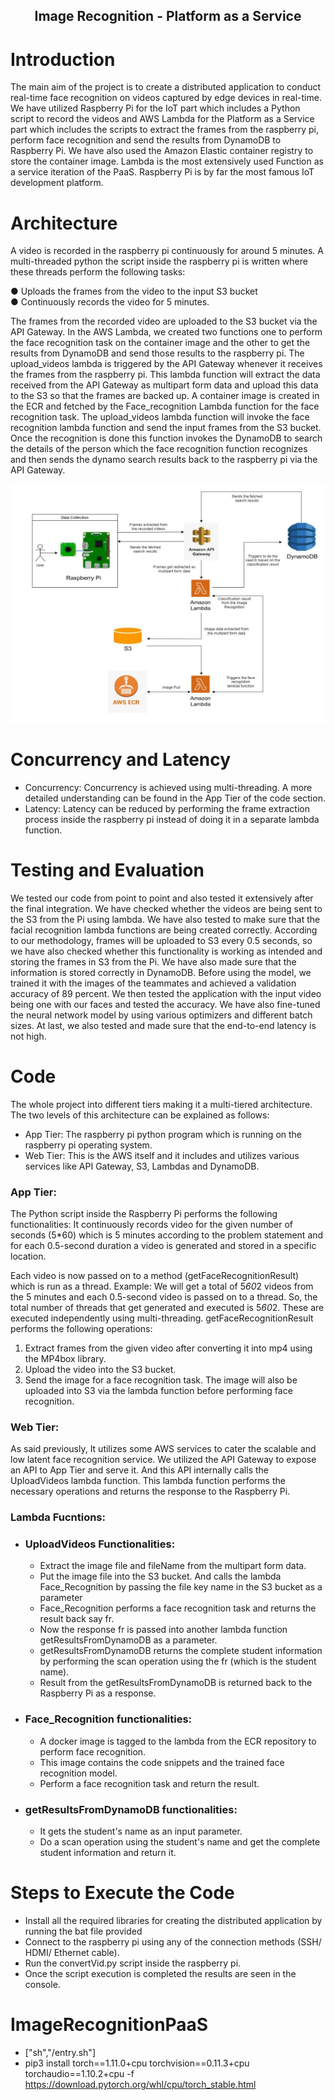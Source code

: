 <h2 align="center"> Image Recognition - Platform as a Service </h2>

# Introduction

The main aim of the project is to create a distributed application to conduct real-time face recognition 
on videos captured by edge devices in real-time. We have utilized Raspberry Pi for the IoT part which 
includes a Python script to record the videos and AWS Lambda for the Platform as a Service part which 
includes the scripts to extract the frames from the raspberry pi, perform face recognition and 
send the results from DynamoDB to Raspberry Pi. We have also used the Amazon Elastic container registry 
to store the container image. Lambda is the most extensively used Function as a service iteration of the 
PaaS. Raspberry Pi is by far the most famous IoT development platform.

# Architecture
A video is recorded in the raspberry pi continuously for around 5 minutes. A multi-threaded python 
the script inside the raspberry pi is written where these threads perform the following tasks:

● Uploads the frames from the video to the input S3 bucket </br>
● Continuously records the video for 5 minutes. 

The frames from the recorded video are uploaded to the S3 bucket via the API Gateway. In the AWS Lambda, we created two functions one to perform the face recognition task on the container image and the other to get the results from DynamoDB and send those results to the raspberry pi. The upload_videos lambda is triggered by the API Gateway whenever it receives the frames from the raspberry pi. This lambda function will extract the data received from the API Gateway as multipart form data and upload this data  to the S3 so that the frames are backed up. A container image is created in the ECR and fetched by the Face_recognition Lambda function for the face recognition task. The upload_videos lambda function will invoke the face recognition lambda function and send the input frames from the S3 bucket. Once the recognition is done this function invokes the DynamoDB to search the details of the person which the face recognition function recognizes and then sends the dynamo search results back to the raspberry pi via the API Gateway. 

<img src = "https://github.com/msc-1729/Image-Recognition-Platform-as-a-Service/blob/main/assets/Architecture.png"/>

# Concurrency and Latency

* Concurrency: Concurrency is achieved using multi-threading. A more detailed understanding can be found in the App Tier of the code section.
* Latency: Latency can be reduced by performing the frame extraction process inside the raspberry pi instead of doing it in a separate lambda function.

# Testing and Evaluation
We tested our code from point to point and also tested it extensively after the final integration. 
We have checked whether the videos are being sent to the S3 from the Pi using lambda. We have also tested 
to make sure that the facial recognition lambda functions are being created correctly. According to our 
methodology, frames will be uploaded to S3 every 0.5 seconds, so we have also checked whether this 
functionality is working as intended and storing the frames in S3 from the Pi. We have also made sure that 
the information is stored correctly in DynamoDB. Before using the model, we trained it with the 
images of the teammates and achieved a validation accuracy of 89 percent. We then tested the 
application with the input video being one with our faces and tested the accuracy. We have also fine-tuned the neural network model by using various optimizers and different batch sizes. At last, we also tested 
and made sure that the end-to-end latency is not high. 

# Code
The whole project into different tiers making it a multi-tiered architecture. The two levels of this architecture can be explained as follows:
  * App Tier:  The raspberry pi python program which is running on the raspberry pi operating system.
  * Web Tier:  This is the AWS itself and it includes and utilizes various services like API Gateway, 
               S3, Lambdas and DynamoDB.
### App Tier: 

The Python script inside the Raspberry Pi performs the following functionalities:
It continuously records video for the given number of seconds (5*60) which is 5 minutes according to the 
problem statement and for each 0.5-second duration a video is generated and stored in a specific location. 

Each video is now passed on to a method (getFaceRecognitionResult) which is run as a thread. 
Example: We will get a total of 5*60*2 videos from the 5 minutes and each 0.5-second video is passed on 
to a thread. So, the total number of threads that get generated and executed is 5*60*2. These are executed independently using multi-threading. 
getFaceRecognitionResult performs the following operations:
1. Extract frames from the given video after converting it into mp4 using the MP4box library.
2. Upload the video into the S3 bucket.
3. Send the image for a face recognition task. The image will also be uploaded into S3 via the lambda function before performing face recognition.

### Web Tier:
As said previously, It utilizes some AWS services to cater the scalable and low latent face recognition 
service. 
We utilized the API Gateway to expose an API to App Tier and serve it. And this API internally calls the 
UploadVideos lambda function. This lambda function performs the necessary operations and returns the 
response to the Raspberry Pi.

### Lambda Fucntions:

  * ### UploadVideos Functionalities:
    * Extract the image file and fileName from the multipart form data.
    * Put the image file into the S3 bucket. And calls the lambda Face_Recognition by passing the file key 
      name in the S3 bucket as a parameter
    * Face_Recognition performs a face recognition task and returns the result back say fr.
    * Now the response fr is passed into another lambda function getResultsFromDynamoDB as 
      a parameter.
    * getResultsFromDynamoDB returns the complete student information by performing the scan 
      operation using the fr (which is the student name).
    * Result from the getResultsFromDynamoDB is returned back to the Raspberry Pi as a response.
  * ### Face_Recognition functionalities:
    * A docker image is tagged to the lambda from the ECR repository to perform face recognition.
    * This image contains the code snippets and the trained face recognition model.
    * Perform a face recognition task and return the result.
  * ### getResultsFromDynamoDB functionalities:
    * It gets the student's name as an input parameter.
    * Do a scan operation using the student's name and get the complete student information and return it.

 
 # Steps to Execute the Code
 * Install all the required libraries for creating the distributed application by running the bat file provided
 * Connect to the raspberry pi using any of the connection methods (SSH/ HDMI/ Ethernet cable).
 * Run the convertVid.py script inside the raspberry pi.
 * Once the script execution is completed the results are seen in the console.

# ImageRecognitionPaaS
* ["sh","/entry.sh"]
* pip3 install torch==1.11.0+cpu torchvision==0.11.3+cpu torchaudio==1.10.2+cpu -f https://download.pytorch.org/whl/cpu/torch_stable.html
